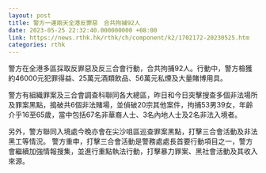 ```yaml
---
layout: post
title: 警方一連兩天全港反罪惡　合共拘捕92人
date: 2023-05-25 22:32:40.000000000 +08:00
link: https://news.rthk.hk/rthk/ch/component/k2/1702172-20230525.htm
categories: rthk
---
```


警方在全港多區採取反罪惡及反三合會行動，合共拘捕92人。行動中，警方檢獲約46000元犯罪得益、25萬元酒類飲品、56萬元私煙及大量賭博用具。

警方有組織罪案及三合會調查科聯同各大總區，昨日和今日突擊搜查多個非法場所及罪案黑點，搗破共6個非法賭場，並偵破20宗其他案件，拘捕53男39女，年齡介乎16至65歲，當中包括67名非華裔人士、3名內地人士及2名非法入境者。

另外，警方聯同入境處今晚亦會在尖沙咀區巡查罪案黑點，打擊三合會活動及非法黑工等情況。  警方重申，打擊三合會活動是警務處處長首要行動項目之一，警方會繼續加強情報搜集，並進行重點執法行動，打擊暴力罪案、黑社會活動及其收入來源。
